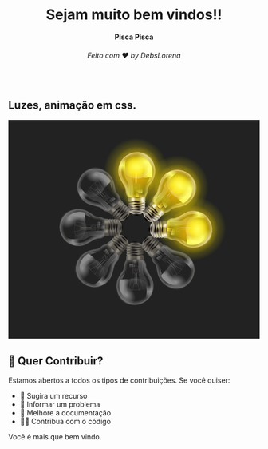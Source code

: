 <div align="center">
  <h1>Sejam muito bem vindos!!</h1>
  <strong> Pisca Pisca </strong>
  <h6>Feito com ❤️ by DebsLorena</h6>
</div>
<br>


## Luzes, animação em css.

<div align="center">
    <img src="./print.PNG" alt="daily.dev" width="550">
    
</div>


## 🙌 Quer Contribuir?

Estamos abertos a todos os tipos de contribuições. Se você quiser:
* 🤔 Sugira um recurso
* 🐛 Informar um problema
* 📖 Melhore a documentação
* 👨‍💻 Contribua com o código

Você é mais que bem vindo. 

